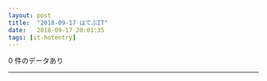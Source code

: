 ```yaml
---
layout: post
title:  "2018-09-17 はてぶIT"
date:   2018-09-17 20:01:35
tags: [it-hotentry]
---
```

0 件のデータあり

<hr>
